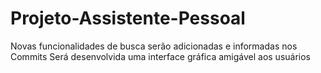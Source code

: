 # Projeto-Assistente-Pessoal


Novas funcionalidades de busca serão adicionadas e informadas nos Commits
Será desenvolvida uma interface gráfica amigável aos usuários
